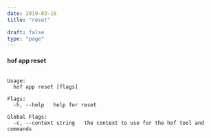 ```yaml
---
date: 2019-03-16
title: "reset"

draft: false
type: "page"
---
```


#### hof app reset

```Resets the App, because sometimes things get weird...

Usage:
  hof app reset [flags]

Flags:
  -h, --help   help for reset

Global Flags:
  -c, --context string   the context to use for the hof tool and commands
```

